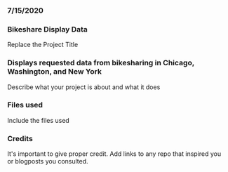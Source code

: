 ### 7/15/2020

### Bikeshare Display Data
Replace the Project Title

### Displays requested data from bikesharing in Chicago, Washington, and New York
Describe what your project is about and what it does

### Files used
Include the files used

### Credits
It's important to give proper credit. Add links to any repo that inspired you or blogposts you consulted.

